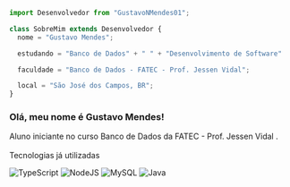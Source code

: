 ```js
import Desenvolvedor from "GustavoNMendes01";

class SobreMim extends Desenvolvedor {
  nome = "Gustavo Mendes";

  estudando = "Banco de Dados" + " " + "Desenvolvimento de Software"

  faculdade = "Banco de Dados - FATEC - Prof. Jessen Vidal";

  local = "São José dos Campos, BR";
}
```

### Olá, meu nome é Gustavo Mendes!

<p>Aluno iniciante no curso Banco de Dados da FATEC - Prof. Jessen Vidal .<br>
  <br>
Tecnologias já utilizadas 
<div align = "left">
  
![TypeScript](https://img.shields.io/badge/typescript-%23007ACC.svg?style=for-the-badge&logo=typescript&logoColor=white) ![NodeJS](https://img.shields.io/badge/node.js-6DA55F?style=for-the-badge&logo=node.js&logoColor=white) ![MySQL](https://img.shields.io/badge/mysql-4479A1.svg?style=for-the-badge&logo=mysql&logoColor=white) ![Java](https://img.shields.io/badge/java-%23ED8B00.svg?style=for-the-badge&logo=openjdk&logoColor=white) 

</div>
